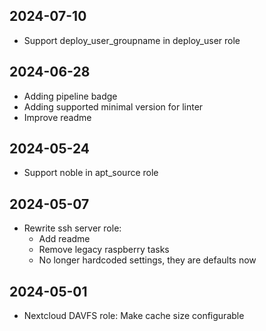 ## 2024-07-10
* Support deploy_user_groupname in deploy_user role

## 2024-06-28
* Adding pipeline badge
* Adding supported minimal version for linter
* Improve readme

## 2024-05-24
* Support noble in apt_source role

## 2024-05-07
* Rewrite ssh server role:
  * Add readme
  * Remove legacy raspberry tasks
  * No longer hardcoded settings, they are defaults now

## 2024-05-01
* Nextcloud DAVFS role: Make cache size configurable
